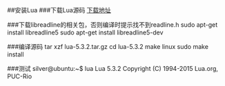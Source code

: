 ##安装Lua
###下载Lua源码
[下载地址](http://www.lua.org/ftp/lua-5.3.2.tar.gz)

###下载libreadline的相关包，否则编译时提示找不到readline.h
sudo apt-get install libreadline5
sudo apt-get install libreadline5-dev

###编译源码
tar xzf lua-5.3.2.tar.gz
cd lua-5.3.2
make linux
sudo make install

###测试
silver@ubuntu:~$ lua
Lua 5.3.2  Copyright (C) 1994-2015 Lua.org, PUC-Rio
>


